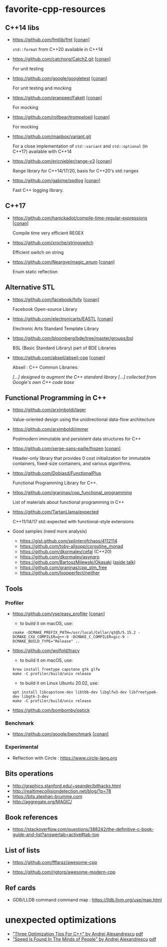 # favorite-cpp-resources

## C++14 libs
* https://github.com/fmtlib/fmt [[conan]](https://conan.io/center/fmt)

  `std::format` from C++20 available in C++14
    
* https://github.com/catchorg/Catch2.git [[conan]](https://conan.io/center/catch2)

  For unit testing
  
* https://github.com/google/googletest [[conan]](https://conan.io/center/gtest)

  For unit testing and mocking
  
* https://github.com/eranpeer/FakeIt [[conan]](https://conan.io/center/fakeit)

  For mocking
  
* https://github.com/rollbear/trompeloeil [[conan]](https://conan.io/center/trompeloeil)

  For mocking
 
* https://github.com/mapbox/variant.git

  For a close implementation of `std::variant` and `std::optional` (in C++17) available with C++14
  
* https://github.com/ericniebler/range-v3 [[conan]](https://conan.io/center/range-v3)

  Range library for C++14/17/20, basis for C++20's std::ranges
  
* https://github.com/gabime/spdlog [[conan]](https://conan.io/center/spdlog)

  Fast C++ logging library.
  
## C++17

* https://github.com/hanickadot/compile-time-regular-expressions [[conan]](https://conan.io/center/ctre)

  Compile time very efficient REGEX
  
* https://github.com/xroche/stringswitch

  Efficient switch on string
  
* https://github.com/Neargye/magic_enum [[conan]](https://conan.io/center/magic_enum)

  Enum static reflection
  
## Alternative STL

* https://github.com/facebook/folly [[conan]](https://conan.io/center/folly)

  Facebook Open-source Library
  
* https://github.com/electronicarts/EASTL [[conan]](https://conan.io/center/eastl)

  Electronic Arts Standard Template Library
  
* https://github.com/bloomberg/bde/tree/master/groups/bsl

  BSL (Basic Standard Library) part of BDE Libraries
  
* https://github.com/abseil/abseil-cpp [[conan]](https://conan.io/center/abseil)

  Abseil : C++ Common Libraries: 
  
  *[...] designed to augment the C++ standard library [...] collected from Google's own C++ code base*
  
## Functional Programming in C++

* https://github.com/arximboldi/lager
  
  Value-oriented design using the unidirectional data-flow architecture

* https://github.com/arximboldi/immer
  
  Postmodern immutable and persistent data structures for C++
  
* https://github.com/serge-sans-paille/frozen [[conan]](https://conan.io/center/frozen)

  Header-only library that provides 0 cost initialization for immutable containers, fixed-size containers, and various algorithms.
  
* https://github.com/Dobiasd/FunctionalPlus

  Functional Programming Library for C++.

* https://github.com/graninas/cpp_functional_programming

  List of materials about functional programming in C++
  
* https://github.com/TartanLlama/expected

  C++11/14/17 std::expected with functional-style extensions

* Good samples (need more analysis)
  * https://gist.github.com/splinterofchaos/4112114
  * https://github.com/toby-allsopp/coroutine_monad
  * https://github.com/dkormalev/cefal (C++20)
  * https://github.com/dkormalev/asynqro
  * https://github.com/BartoszMilewski/Okasaki ([aside talk](https://github.com/BartoszMilewski/Okasaki/raw/872408f10d0c3de0e0ab66140afdd10fe5cf0b23/Functional%20Data%20Structures.key))
  * https://github.com/graninas/cpp_stm_free
  * https://github.com/loopperfect/neither

## Tools

### Profiler

* https://github.com/yse/easy_profiler [[conan]](https://conan.io/center/easy_profiler)
  * to build it on macOS, use:
  ```
  cmake -DCMAKE_PREFIX_PATH=/usr/local/Cellar/qt@5/5.15.2 -DCMAKE_CXX_COMPILER=g++-9 -DCMAKE_C_COMPILER=gcc-9 -DCMAKE_BUILD_TYPE="Release" ..
  ```

* https://github.com/wolfpld/tracy
  * to build it on macOS, use:
  ```
  brew install freetype capstone gtk glfw
  make -C profiler/build/unix release
  ```
  * to build it on Linux Ubuntu 20.02, use:
  ```
  apt install libcapstone-dev libtbb-dev libglfw3-dev libfreetype6-dev libgtk-3-dev
  make -C profiler/build/unix release  
  ```

* https://github.com/bombomby/optick

### Benchmark

* https://github.com/google/benchmark [[conan]](https://conan.io/center/benchmark)

### Experimental

* Reflection with Circle : https://www.circle-lang.org

## Bits operations

 * http://graphics.stanford.edu/~seander/bithacks.html
 * http://realtimecollisiondetection.net/blog/?p=78
 * https://bits.stephan-brumme.com
 * http://aggregate.org/MAGIC/

## Book references

 * https://stackoverflow.com/questions/388242/the-definitive-c-book-guide-and-list?answertab=active#tab-top

## List of lists

 * https://github.com/fffaraz/awesome-cpp
 
 * https://github.com/rigtorp/awesome-modern-cpp
 
## Ref cards

* GDB/LLDB command command map : https://lldb.llvm.org/use/map.html

# unexpected optimizations

* ["Three Optimization Tips For C++" by Andrei Alexandrescu](https://archive.org/details/AndreiAlexandrescu-Three-Optimization-Tips) [pdf](https://ia801703.us.archive.org/3/items/AndreiAlexandrescu-Three-Optimization-Tips/Main-slides.pdf)
* [“Speed Is Found In The Minds of People" by Andrei Alexandrescu](https://youtu.be/FJJTYQYB1JQ) [pdf](https://github.com/CppCon/CppCon2019/blob/master/Presentations/speed_is_found_in_the_minds_of_people/speed_is_found_in_the_minds_of_people__andrei_alexandrescu__cppcon_2019.pdf)
